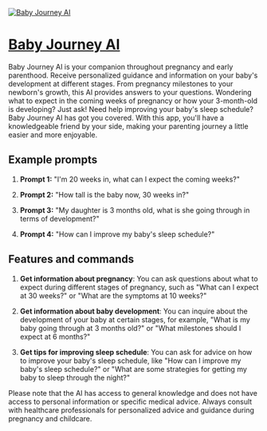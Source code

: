 [![Baby Journey AI](https://files.oaiusercontent.com/file-dbE0HloMssNffYFFWhW7K1V5?se=2123-10-17T20%3A47%3A41Z&sp=r&sv=2021-08-06&sr=b&rscc=max-age%3D31536000%2C%20immutable&rscd=attachment%3B%20filename%3D1f5033d4-146e-4ceb-8a51-231eb1c12d56.png&sig=6oecqD0HjvSFAcyYksm8GJijlgaFeaUgocP76pmiT3I%3D)](https://chat.openai.com/g/g-MnA0ieWPY-baby-journey-ai)

# [Baby Journey AI](https://chat.openai.com/g/g-MnA0ieWPY-baby-journey-ai)

Baby Journey AI is your companion throughout pregnancy and early parenthood. Receive personalized guidance and information on your baby's development at different stages. From pregnancy milestones to your newborn's growth, this AI provides answers to your questions. Wondering what to expect in the coming weeks of pregnancy or how your 3-month-old is developing? Just ask! Need help improving your baby's sleep schedule? Baby Journey AI has got you covered. With this app, you'll have a knowledgeable friend by your side, making your parenting journey a little easier and more enjoyable.

## Example prompts

1. **Prompt 1:** "I'm 20 weeks in, what can I expect the coming weeks?"

2. **Prompt 2:** "How tall is the baby now, 30 weeks in?"

3. **Prompt 3:** "My daughter is 3 months old, what is she going through in terms of development?"

4. **Prompt 4:** "How can I improve my baby's sleep schedule?"


## Features and commands

1. **Get information about pregnancy**: You can ask questions about what to expect during different stages of pregnancy, such as "What can I expect at 30 weeks?" or "What are the symptoms at 10 weeks?"

2. **Get information about baby development**: You can inquire about the development of your baby at certain stages, for example, "What is my baby going through at 3 months old?" or "What milestones should I expect at 6 months?"

3. **Get tips for improving sleep schedule**: You can ask for advice on how to improve your baby's sleep schedule, like "How can I improve my baby's sleep schedule?" or "What are some strategies for getting my baby to sleep through the night?"

Please note that the AI has access to general knowledge and does not have access to personal information or specific medical advice. Always consult with healthcare professionals for personalized advice and guidance during pregnancy and childcare.